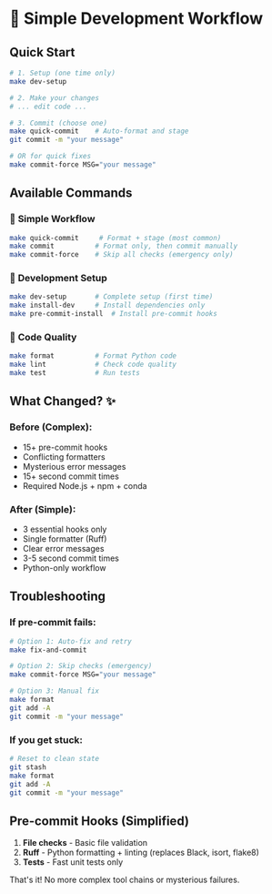 # 🚀 Simple Development Workflow

## Quick Start

```bash
# 1. Setup (one time only)
make dev-setup

# 2. Make your changes
# ... edit code ...

# 3. Commit (choose one)
make quick-commit    # Auto-format and stage
git commit -m "your message"

# OR for quick fixes
make commit-force MSG="your message"
```

## Available Commands

### 🎯 **Simple Workflow**
```bash
make quick-commit     # Format + stage (most common)
make commit          # Format only, then commit manually
make commit-force    # Skip all checks (emergency only)
```

### 🔧 **Development Setup**
```bash
make dev-setup       # Complete setup (first time)
make install-dev     # Install dependencies only
make pre-commit-install  # Install pre-commit hooks
```

### 🧹 **Code Quality**
```bash
make format          # Format Python code
make lint            # Check code quality
make test            # Run tests
```

## What Changed? ✨

### Before (Complex):
- 15+ pre-commit hooks
- Conflicting formatters
- Mysterious error messages
- 15+ second commit times
- Required Node.js + npm + conda

### After (Simple):
- 3 essential hooks only
- Single formatter (Ruff)
- Clear error messages
- 3-5 second commit times
- Python-only workflow

## Troubleshooting

### If pre-commit fails:
```bash
# Option 1: Auto-fix and retry
make fix-and-commit

# Option 2: Skip checks (emergency)
make commit-force MSG="your message"

# Option 3: Manual fix
make format
git add -A
git commit -m "your message"
```

### If you get stuck:
```bash
# Reset to clean state
git stash
make format
git add -A
git commit -m "your message"
```

## Pre-commit Hooks (Simplified)

1. **File checks** - Basic file validation
2. **Ruff** - Python formatting + linting (replaces Black, isort, flake8)
3. **Tests** - Fast unit tests only

That's it! No more complex tool chains or mysterious failures.
